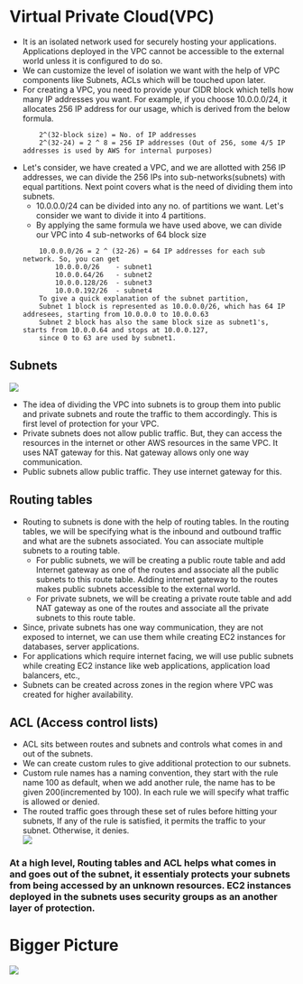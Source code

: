  # Virtual Private Cloud(VPC)
 - It is an isolated network used for securely hosting your applications. Applications deployed in the VPC cannot be accessible to the external world unless it is configured to do so. 
 - We can customize the level of isolation we want with the help of VPC components like Subnets, ACLs which will be touched upon later.
 - For creating a VPC, you need to provide your CIDR block which tells how many IP addresses you want. For example, if you choose 10.0.0.0/24,  it allocates 256 IP address for our usage, which is derived from the below formula.
   ```
       2^(32-block size) = No. of IP addresses 
       2^(32-24) = 2 ^ 8 = 256 IP addresses (Out of 256, some 4/5 IP addresses is used by AWS for internal purposes)
   ``` 
 - Let's consider, we have created a VPC, and we are allotted with 256 IP addresses, we can divide the 256 IPs into sub-networks(subnets) with equal partitions. Next point covers what is the need of dividing them into subnets.
   - 10.0.0.0/24 can be divided into any no. of partitions we want. Let's consider we want to divide it into 4 partitions.
   - By applying the same formula we have used above, we can divide our VPC into 4 sub-networks of 64 block size
    ```
        10.0.0.0/26 = 2 ^ (32-26) = 64 IP addresses for each sub network. So, you can get  
            10.0.0.0/26    - subnet1
            10.0.0.64/26   - subnet2
            10.0.0.128/26  - subnet3
            10.0.0.192/26  - subnet4
        To give a quick explanation of the subnet partition,
        Subnet 1 block is represented as 10.0.0.0/26, which has 64 IP addresees, starting from 10.0.0.0 to 10.0.0.63
        Subnet 2 block has also the same block size as subnet1's, starts from 10.0.0.64 and stops at 10.0.0.127, 
        since 0 to 63 are used by subnet1.                       
   ```
  ## Subnets
 <div align="left">
      <img src="/VPC.png"></img>
   </div> 

  - The idea of dividing the VPC into subnets is to group them into public and private subnets and route the traffic to them accordingly. This is first level of protection for your VPC.
  -  Private subnets does not allow public traffic. But, they can access the resources in the internet or other AWS resources in the same VPC. It uses NAT gateway for this. Nat gateway allows only one way communication.
  -   Public subnets allow public traffic. They use internet gateway for this.

## Routing tables
 - Routing to subnets is done with the help of routing tables. In the routing tables, we will be specifying what is the inbound and outbound traffic and what are the subnets associated. You can associate multiple subnets to a routing table. 
   - For public subnets, we will be creating a public route table and add Internet gateway as one of the routes and associate all the public subnets to this route table. Adding internet gateway to the routes makes public subnets accessible to the external world. 
   - For private subnets, we will be creating a private route table and add NAT gateway as one of the routes and associate all the private subnets to this route table.      
 - Since, private subnets has one way communication, they are not exposed to internet, we can use them while creating EC2 instances for databases, server applications.
 - For applications which require internet facing, we will use public subnets while creating EC2 instance like web applications, application load balancers, etc.,
  - Subnets can be created across zones in the region where VPC was created for higher availability.  
 
 ## ACL (Access control lists)
- ACL sits between routes and subnets and controls what comes in and out of the subnets. 
- We can create custom rules to give additional protection to our subnets.
- Custom rule names has a naming convention, they start with the rule name 100 as default, when we add another rule, the name has to be given 200(incremented by 100). In each rule we will specify what traffic is allowed or denied.
- The routed traffic goes through these set of rules before hitting your subnets, If any of the rule is satisfied, it permits the traffic to your subnet. Otherwise, it denies.
  <div align="left">
      <img src="/VPC2.PNG"></img>
 </div>


### At a high level, Routing tables and ACL helps what comes in and goes out of the subnet, it essentialy protects your subnets from being accessed by an unknown resources. EC2 instances deployed in the subnets uses security groups as an another layer of protection.

# Bigger Picture
  <div align="left">
      <img src="/VPC1.PNG"></img>
 </div>

